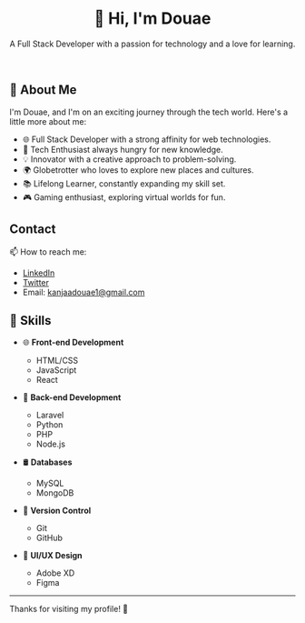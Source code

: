 
<!--
**Douaekanjaa/Douaekanjaa** is a ✨ _special_ ✨ repository because its `README.md` (this file) appears on your GitHub profile.

Here are some ideas to get you started:

- 🔭 I’m currently working on ...
- 🌱 I’m currently learning ...
- 👯 I’m looking to collaborate on ...
- 🤔 I’m looking for help with ...
- 💬 Ask me about ...
- 📫 How to reach me: ...
- 😄 Pronouns: ...
- ⚡ Fun fact: ...
-->
<div align="center">
  <h1>👋 Hi, I'm Douae </h1>
  <p>A Full Stack Developer with a passion for technology and a love for learning.</p>
</div>

<br>

## 🚀 **About Me**

I'm Douae, and I'm on an exciting journey through the tech world. Here's a little more about me:

- 🌐 Full Stack Developer with a strong affinity for web technologies.
- 🌱 Tech Enthusiast always hungry for new knowledge.
- 💡 Innovator with a creative approach to problem-solving.
- 🌍 Globetrotter who loves to explore new places and cultures.
- 📚 Lifelong Learner, constantly expanding my skill set.
- 🎮 Gaming enthusiast, exploring virtual worlds for fun.

## Contact

📫 How to reach me:

- [LinkedIn](www.linkedin.com/in/douae-kanjaa-2728b5270)
- [Twitter](https://twitter.com/DouaeKanjaa)
- Email: kanjaadouae1@gmail.com

## 💼 **Skills**

- 🌐 **Front-end Development**
  - HTML/CSS
  - JavaScript
  - React

- 🚀 **Back-end Development**
  - Laravel
  - Python
  - PHP
  - Node.js

- 🛢️ **Databases**
  - MySQL
  - MongoDB

- 📁 **Version Control**
  - Git
  - GitHub

- 🎨 **UI/UX Design**
  - Adobe XD
  - Figma

---



Thanks for visiting my profile! 🚀
